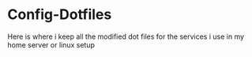 # Config-Dotfiles
Here is where i keep all the modified dot files for the services i use in my home server or linux setup
